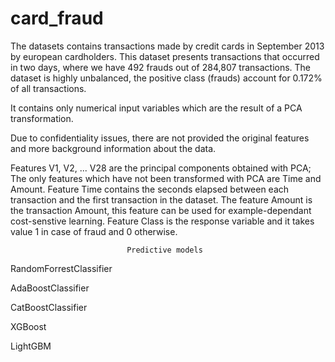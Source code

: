 # card_fraud

The datasets contains transactions made by credit cards in September 2013 by european cardholders. This dataset presents transactions that occurred in two days, where we have 492 frauds out of 284,807 transactions. The dataset is highly unbalanced, the positive class (frauds) account for 0.172% of all transactions.

It contains only numerical input variables which are the result of a PCA transformation.

Due to confidentiality issues, there are not provided the original features and more background information about the data.

Features V1, V2, ... V28 are the principal components obtained with PCA;
The only features which have not been transformed with PCA are Time and Amount. Feature Time contains the seconds elapsed between each transaction and the first transaction in the dataset. The feature Amount is the transaction Amount, this feature can be used for example-dependant cost-senstive learning.
Feature Class is the response variable and it takes value 1 in case of fraud and 0 otherwise.

                              Predictive models

RandomForrestClassifier

AdaBoostClassifier

CatBoostClassifier

XGBoost

LightGBM
